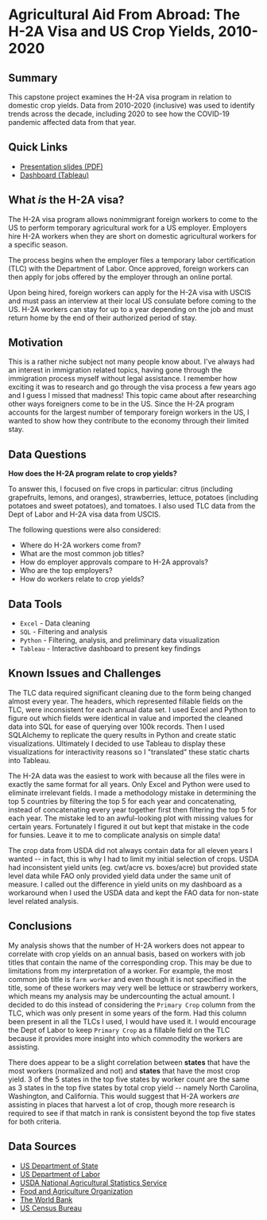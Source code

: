 # Agricultural Aid From Abroad: The H-2A Visa and US Crop Yields, 2010-2020


## Summary

This capstone project examines the H-2A visa program in relation to domestic crop yields. Data from 2010-2020 (inclusive) was used to identify trends across the decade, including 2020 to see how the COVID-19 pandemic affected data from that year.


## Quick Links

- [Presentation slides (PDF)](https://github.com/jmdrumright/AgAidFromAbroad/blob/main/dashboard/PresentationSlidesAgAid.pdf)
- [Dashboard (Tableau)](https://public.tableau.com/app/profile/jasmine.drumright/viz/tableau_agaid/DASH?publish=yes)


## What *is* the H-2A visa?

The H-2A visa program allows nonimmigrant foreign workers to come to the US to perform temporary agricultural work for a US employer. Employers hire H-2A workers when they are short on domestic agricultural workers for a specific season.

The process begins when the employer files a temporary labor certification (TLC) with the Department of Labor. Once approved, foreign workers can then apply for jobs offered by the employer through an online portal.

Upon being hired, foreign workers can apply for the H-2A visa with USCIS and must pass an interview at their local US consulate before coming to the US. H-2A workers can stay for up to a year depending on the job and must return home by the end of their authorized period of stay.


## Motivation

This is a rather niche subject not many people know about. I've always had an interest in immigration related topics, having gone through the immigration process myself without legal assistance. I remember how exciting it was to research and go through the visa process a few years ago and I guess I missed that madness! This topic came about after researching other ways foreigners come to be in the US. Since the H-2A program accounts for the largest number of temporary foreign workers in the US, I wanted to show how they contribute to the economy through their limited stay.


## Data Questions

**How does the H-2A program relate to crop yields?**

To answer this, I focused on five crops in particular: citrus (including grapefruits, lemons, and oranges), strawberries, lettuce, potatoes (including potatoes and sweet potatoes), and tomatoes. I also used TLC data from the Dept of Labor and H-2A visa data from USCIS.

The following questions were also considered:

- Where do H-2A workers come from?
- What are the most common job titles?
- How do employer approvals compare to H-2A approvals?
- Who are the top employers?
- How do workers relate to crop yields?


## Data Tools

- `Excel` - Data cleaning
- `SQL` - Filtering and analysis
- `Python` - Filtering, analysis, and preliminary data visualization
- `Tableau` - Interactive dashboard to present key findings


## Known Issues and Challenges

The TLC data required significant cleaning due to the form being changed almost every year. The headers, which represented fillable fields on the TLC, were inconsistent for each annual data set. I used Excel and Python to figure out which fields were identical in value and imported the cleaned data into SQL for ease of querying over 100k records. Then I used SQLAlchemy to replicate the query results in Python and create static visualizations. Ultimately I decided to use Tableau to display these visualizations for interactivity reasons so I "translated" these static charts into Tableau.

The H-2A data was the easiest to work with because all the files were in exactly the same format for all years. Only Excel and Python were used to eliminate irrelevant fields. I made a methodology mistake in determining the top 5 countries by filtering the top 5 for each year and concatenating, instead of concatenating every year together first then filtering the top 5 for each year. The mistake led to an awful-looking plot with missing values for certain years. Fortunately I figured it out but kept that mistake in the code for funsies. Leave it to me to complicate analysis on simple data!

The crop data from USDA did not always contain data for all eleven years I wanted -- in fact, this is why I had to limit my initial selection of crops. USDA had inconsistent yield units (eg. cwt/acre vs. boxes/acre) but provided state level data while FAO only provided yield data under the same unit of measure. I called out the difference in yield units on my dashboard as a workaround when I used the USDA data and kept the FAO data for non-state level related analysis.


## Conclusions

My analysis shows that the number of H-2A workers does not appear to correlate with crop yields on an annual basis, based on workers with job titles that contain the name of the corresponding crop. This may be due to limitations from my interpretation of a worker. For example, the most common job title is `farm worker` and even though it is not specified in the title, some of these workers may very well be lettuce or strawberry workers, which means my analysis may be undercounting the actual amount. I decided to do this instead of considering the `Primary Crop` column from the TLC, which was only present in some years of the form. Had this column been present in all the TLCs I used, I would have used it. I would encourage the Dept of Labor to keep `Primary Crop` as a fillable field on the TLC because it provides more insight into which commodity the workers are assisting.

There does appear to be a slight correlation between **states** that have the most workers (normalized and not) and **states** that have the most crop yield. 3 of the 5 states in the top five states by worker count are the same as 3 states in the top five states by total crop yield -- namely North Carolina, Washington, and California. This would suggest that H-2A workers *are* assisting in places that harvest a lot of crop, though more research is required to see if that match in rank is consistent beyond the top five states for both criteria.


## Data Sources

- [US Department of State](https://travel.state.gov/content/travel/en/legal/visa-law0/visa-statistics/nonimmigrant-visa-statistics.html)
- [US Department of Labor](https://www.dol.gov/agencies/eta/foreign-labor/performance)
- [USDA National Agricultural Statistics Service](https://quickstats.nass.usda.gov/)
- [Food and Agriculture Organization](https://www.fao.org/faostat/en/#data/QCL)
- [The World Bank](https://data.worldbank.org/indicator/SP.POP.TOTL)
- [US Census Bureau](https://www.census.gov/programs-surveys/popest/technical-documentation/research/evaluation-estimates/2020-evaluation-estimates/2010s-state-total.html)